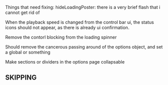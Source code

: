 Things that need fixing:
    hideLoadingPoster: there is a very brief flash that i cannot get rid of

When the playback speed is changed from the control bar ui, the status icons should not appear, as there is already ui confirmation.

Remove the contorl blocking from the loading spinner

Should remove the cancerous passing around of the options object, and set a global or something

Make sections or dividers in the options page collapsable


SKIPPING
---
